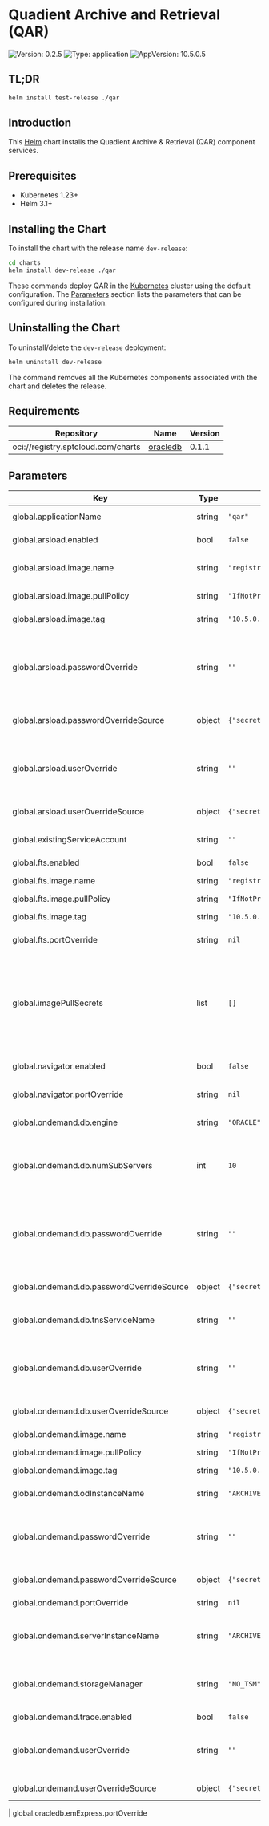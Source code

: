 # Quadient Archive and Retrieval (QAR)

![Version: 0.2.5](https://img.shields.io/badge/Version-0.2.5-informational?style=flat-square) ![Type: application](https://img.shields.io/badge/Type-application-informational?style=flat-square) ![AppVersion: 10.5.0.5](https://img.shields.io/badge/AppVersion-10.5.0.5-informational?style=flat-square)

## TL;DR

```bash
helm install test-release ./qar
```

## Introduction

This [Helm](https://helm.sh) chart installs the Quadient Archive & Retrieval (QAR) component services.

## Prerequisites

- Kubernetes 1.23+
- Helm 3.1+

## Installing the Chart

To install the chart with the release name `dev-release`:

```bash
cd charts
helm install dev-release ./qar
```

These commands deploy QAR in the [Kubernetes](https://kubernetes.io) cluster using the default configuration. The [Parameters](#parameters) section lists the parameters that can be configured during installation.

## Uninstalling the Chart

To uninstall/delete the `dev-release` deployment:

```bash
helm uninstall dev-release
```

The command removes all the Kubernetes components associated with the chart and deletes the release.

## Requirements

| Repository                         | Name                                                                         | Version |
| ---------------------------------- | ---------------------------------------------------------------------------- | ------- |
| oci://registry.sptcloud.com/charts | [oracledb](https://github.com/robertwtucker/spt-charts/tree/master/oracledb) | 0.1.1   |

## Parameters

| Key                                       | Type   | Default                                              | Description                                                                                                                                                                                                                                                                                                                              |
| ----------------------------------------- | ------ | ---------------------------------------------------- | ---------------------------------------------------------------------------------------------------------------------------------------------------------------------------------------------------------------------------------------------------------------------------------------------------------------------------------------- |
| global.applicationName                    | string | `"qar"`                                              | Defines a unique name of an application within a Kubernetes namespace.                                                                                                                                                                                                                                                                   |
| global.arsload.enabled                    | bool   | `false`                                              | Defines whether to deploy an ARSLOAD server.                                                                                                                                                                                                                                                                                             |
| global.arsload.image.name                 | string | `"registry.sptcloud.com/qar/ondemand"`               | Defines the URL address of the ARSLOAD server image stored in a container repository.                                                                                                                                                                                                                                                    |
| global.arsload.image.pullPolicy           | string | `"IfNotPresent"`                                     | QAR REST API image pull policy \[Always\|IfNotPresent\].                                                                                                                                                                                                                                                                                 |
| global.arsload.image.tag                  | string | `"10.5.0.5-oracle-ubi-8.8-854"`                      | Overrides tag specified by the `appVersion` in the chart file.                                                                                                                                                                                                                                                                           |
| global.arsload.passwordOverride           | string | `""`                                                 | Defines (in plain text) the password of the CMOD ARSLOAD user (for batch-loading documents). If left undefined, the deployment will generate a random alphanumeric password. Use the 'passwordOverrideSource' variable to define the username using a Secret.                                                                            |
| global.arsload.passwordOverrideSource     | object | `{"secretKey":"","secretName":"","useSecret":false}` | Uses a Secret to define the password of the CMOD ARSLOAD user (for batch-loading documents).                                                                                                                                                                                                                                             |
| global.arsload.userOverride               | string | `""`                                                 | Defines (in plain text) the name of the CMOD ARSLOAD user (for batch-loading documents). If left undefined, the default user `admin` is used. Use the `userOverrideSource' variable to define the username using a Secret.                                                                                                               |
| global.arsload.userOverrideSource         | object | `{"secretKey":"","secretName":"","useSecret":false}` | Uses a Secret to define the CMOD ARSLOAD user (for batch-loading documents).                                                                                                                                                                                                                                                             |
| global.existingServiceAccount             | string | `""`                                                 | Enter the name of an existing service account to use. Otherwise, one will be created by default.                                                                                                                                                                                                                                         |
| global.fts.enabled                        | bool   | `false`                                              | Defines whether to enable Full-Text Search.                                                                                                                                                                                                                                                                                              |
| global.fts.image.name                     | string | `"registry.sptcloud.com/qar/ondemand-fts"`           | Defines the URL address of the FTS server image stored in a container repository.                                                                                                                                                                                                                                                        |
| global.fts.image.pullPolicy               | string | `"IfNotPresent"`                                     | FTS image pull policy \[Always\|IfNotPresent\].                                                                                                                                                                                                                                                                                          |
| global.fts.image.tag                      | string | `"10.5.0.5-ubi-8.8-854"`                             | Overrides tag specified by the `appVersion` in the chart file.                                                                                                                                                                                                                                                                           |
| global.fts.portOverride                   | string | `nil`                                                | Defines the port to run the FTS server on. If left undefined, the default port 8191 is used.                                                                                                                                                                                                                                             |
| global.imagePullSecrets                   | list   | `[]`                                                 | List of image repository pull secrets. Secrets must be manually created in the namespace. ref: [https://kubernetes.io/docs/tasks/configure-pod-container/pull-image-private-registry/](https://kubernetes.io/docs/tasks/configure-pod-container/pull-image-private-registry/) Example: imagePullSecrets: - name: myRegistryKeySecretName |
| global.navigator.enabled                  | bool   | `false`                                              | Defines whether to deploy a Content Navigator server. [Not Implemented Yet]                                                                                                                                                                                                                                                              |
| global.navigator.portOverride             | string | `nil`                                                | Defines the port to run the HTTP listener on. If left undefined, the default port 9080 is used. [Not Implemented Yet]                                                                                                                                                                                                                    |
| global.ondemand.db.engine                 | string | `"ORACLE"`                                           | Specifies the DBMS used by the Library Server \[DB2\|ORACLE\].                                                                                                                                                                                                                                                                           |
| global.ondemand.db.numSubServers          | int    | `10`                                                 | Determines the number of processes that CMOD starts on the library server to handle connections to the database. Specify a value that supports the peak number of concurrent database connections library server needs to handle.                                                                                                        |
| global.ondemand.db.passwordOverride       | string | `""`                                                 | Defines (in plain text) the password of the administrative user to be created in the Oracle database(s). If left undefined, the deployment will generate a random alphanumeric password. Use the 'passwordOverrideSource' variable to define the password using a Secret.                                                                |
| global.ondemand.db.passwordOverrideSource | object | `{"secretKey":"","secretName":"","useSecret":false}` | Uses a Secret to define the password of the administrative user to be created in the Oracle database(s).                                                                                                                                                                                                                                 |
| global.ondemand.db.tnsServiceName         | string | `""`                                                 | Defines the Oracle TNS service name for the CMOD database. If left undefined, the lower-cased `serverInstanceName` value is used.                                                                                                                                                                                                        |
| global.ondemand.db.userOverride           | string | `""`                                                 | Defines (in plain text) the name of the administrative user to be created in the oracled database(s). If left undefined, the default user `archive` is created. Use the `userOverrideSource' variable to define the username using a Secret.                                                                                             |
| global.ondemand.db.userOverrideSource     | object | `{"secretKey":"","secretName":"","useSecret":false}` | Uses a Secret to define the administrative user to be created in the Oracle database(s).                                                                                                                                                                                                                                                 |
| global.ondemand.image.name                | string | `"registry.sptcloud.com/qar/ondemand"`               | Defines the URL address of the QAR server image stored in a container repository.                                                                                                                                                                                                                                                        |
| global.ondemand.image.pullPolicy          | string | `"IfNotPresent"`                                     | QAR image pull policy \[Always\|IfNotPresent\].                                                                                                                                                                                                                                                                                          |
| global.ondemand.image.tag                 | string | `"10.5.0.5-oracle-ubi-8.8-854"`                      | Overrides tag specified by the `appVersion` in the chart file.                                                                                                                                                                                                                                                                           |
| global.ondemand.odInstanceName            | string | `"ARCHIVE"`                                          | Used in the header line of the `ars.ini` file to identify the name of the CMOD instance.                                                                                                                                                                                                                                                 |
| global.ondemand.passwordOverride          | string | `""`                                                 | Defines (in plain text) the password of the CMOD admin user. If left undefined, the deployment will generate a random alphanumeric password. Use the 'passwordOverrideSource' variable to define the password using a Secret.                                                                                                            |
| global.ondemand.passwordOverrideSource    | object | `{"secretKey":"","secretName":"","useSecret":false}` | Uses a Secret to define the password of the CMOD user.                                                                                                                                                                                                                                                                                   |
| global.ondemand.portOverride              | string | `nil`                                                | Defines the port to run the ARS listener on. If left undefined, the default port 1445 is used.                                                                                                                                                                                                                                           |
| global.ondemand.serverInstanceName        | string | `"ARCHIVE"`                                          | Identifies the name of the CMOD database (will be lower-cased for database creation). If not provided, the name `archive` will be used.                                                                                                                                                                                                  |
| global.ondemand.storageManager            | string | `"NO_TSM"`                                           | Determines whether the server program is linked to a cache-only storage manager or an archive storage manager. Required on library servers. \[TSM\|NO_TSM\|CACHE_ONLY\]                                                                                                                                                                  |
| global.ondemand.trace.enabled             | bool   | `false`                                              | Enables the system trace facility                                                                                                                                                                                                                                                                                                        |
| global.ondemand.userOverride              | string | `""`                                                 | Defines (in plain text) the name of the CMOD admin user. If left undefined, the default user `admin` is created. Use the `userOverrideSource' variable to define the username using a Secret.                                                                                                                                            |
| global.ondemand.userOverrideSource        | object | `{"secretKey":"","secretName":"","useSecret":false}` | Uses a Secret to define the CMOD admin user.                                                                                                                                                                                                                                                                                             |

| global.oracledb.emExpress.portOverride
